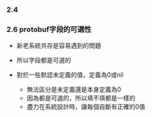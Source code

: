 ### 2.4


### 2.6 protobuf字段的可選性
- 新老系統共存是容易遇到的問題
- 所以字段都是可選的

- 對於一些默認未定義的值，定義為0或nil
  - 無法區分是未定義還是本身定義為0
  - 因為都是可選的，所以填不填都是一樣的
  - 盡力在系統設計時，讓每個自斷有正確的0值

